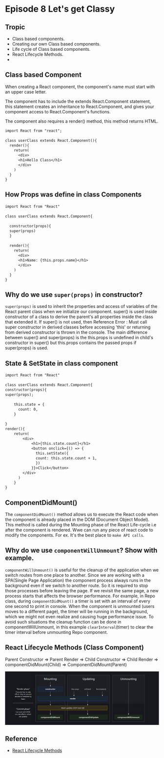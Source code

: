 # Episode 8 Let's get Classy
## Tropic
- Class based components.
- Creating our own Class based components.
- Life cycle of Class based components.
- React Lifecycle Methods.
- 
## Class based Component

When creating a React component, the component's name must start with an upper case letter.

The component has to include the extends React.Component statement, this statement creates an inheritance to React.Component, and gives your component access to React.Component's functions.

The component also requires a render() method, this method returns HTML.

```
import React from "react";

class userClass extends React.Component(){
  render(){
    return(
      <div>
      <h1>Hello Class</h1>
      </div>
    )
  }
}
```

## How Props was define in class Components

```
import React from "React"

class userClass extends React.Component{

  constructor(props){
  super(props)
  }

  render(){
    return(
      <div>
      <h1>Name: {this.props.name}</h1>
      </div>
    )
  }
}
```
## Why do we use `super(props)` in constructor?
`super(props)` is used to inherit the properties and access of variables of the React parent class when we initialize our component.
super() is used inside constructor of a class to derive the parent's all properties inside the class that extended it. If super() is not used, then Reference Error : Must call super constructor in derived classes before accessing 'this' or returning from derived constructor is thrown in the console.
The main difference between super() and super(props) is the this.props is undefined in child's constructor in super() but this.props contains the passed props if super(props) is used.
## State & SetState in class component

```
import React from "React"

class userClass extends React.Component{
constructor(props){
super(props);

    this.state = {
      count: 0,
    }

}
render(){
    return(
        <div>
            <h1>{this.state.count}</h1>
            <button onclick={() => {
              this.setState({
              count: this.state.count + 1,
              })
            }}>Click</button>
        </div>
      )
    }
}
```

## ComponentDidMount()
The `componentDidMount()` method allows us to execute the React code when the component is already placed in the DOM (Document Object Model). This method is called during the Mounting phase of the React Life-cycle i.e after the component is rendered.
Wwe can run any piece of react code to modify the components. For ex. It's the best place to `make API calls`.

## Why do we use `componentWillUnmount`? Show with example.
`componentWillUnmount()` is useful for the cleanup of the application when we switch routes from one place to another. Since we are working with a SPA(Single Page Application) the component process always runs in the background even if we switch to another route. So it is required to stop those processes before leaving the page. If we revisit the same page, a new process starts that affects the browser performance.
For example, in Repo class, during `componentDidMount()` a timer is set with an interval of every one second to print in console. When the component is unmounted (users moves to a different page), the timer will be running in the background, which we might not even realize and causing huge performance issue. To avoid such situations the cleanup function can be done in componentWillUnmount, in this example `clearInterval`(timer) to clear the timer interval before unmounting Repo component.

## React Lifecycle Methods (Class Component)

Parent Constructor => Parent Render => Child Constructor => Child Render => componentDidMount(Child) => ComponentDidMount(Parent)

![Lifecycle Methods](image.png)


## Reference
- [React Lifecycle Methods](https://projects.wojtekmaj.pl/react-lifecycle-methods-diagram/)

